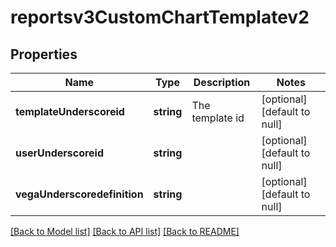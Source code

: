 # reportsv3CustomChartTemplatev2

## Properties
Name | Type | Description | Notes
------------ | ------------- | ------------- | -------------
**templateUnderscoreid** | **string** | The template id | [optional] [default to null]
**userUnderscoreid** | **string** |  | [optional] [default to null]
**vegaUnderscoredefinition** | **string** |  | [optional] [default to null]

[[Back to Model list]](../README.md#documentation-for-models) [[Back to API list]](../README.md#documentation-for-api-endpoints) [[Back to README]](../README.md)



